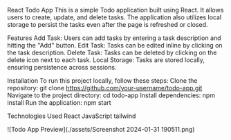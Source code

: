 React Todo App
This is a simple Todo application built using React. It allows users to create, update, and delete tasks. The application also utilizes local storage to persist the tasks even after the page is refreshed or closed.

Features
Add Task: Users can add tasks by entering a task description and hitting the "Add" button.
Edit Task: Tasks can be edited inline by clicking on the task description.
Delete Task: Tasks can be deleted by clicking on the delete icon next to each task.
Local Storage: Tasks are stored locally, ensuring persistence across sessions.

Installation
To run this project locally, follow these steps:
Clone the repository:
git clone https://github.com/your-username/todo-app.git
Navigate to the project directory:
cd todo-app
Install dependencies:
npm install
Run the application:
npm start

Technologies Used
React
JavaScript
tailwind


![Todo App Preview](./assets/Screenshot 2024-01-31 190511.png)

